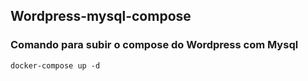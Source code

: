 ## Wordpress-mysql-compose

### Comando para subir o compose do Wordpress com Mysql 

```
docker-compose up -d
```


